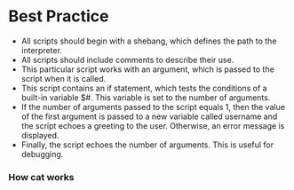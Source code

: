 # Best Practice

* All scripts should begin with a shebang, which defines the path to the interpreter.
* All scripts should include comments to describe their use.
* This particular script works with an argument, which is passed to the script when it is called.
* This script contains an if statement, which tests the conditions of a built-in variable $#. This
variable is set to the number of arguments.
* If the number of arguments passed to the script equals 1, then the value of the first argument is
passed to a new variable called username and the script echoes a greeting to the user.
Otherwise, an error message is displayed.
* Finally, the script echoes the number of arguments. This is useful for debugging.

### How **cat** works







